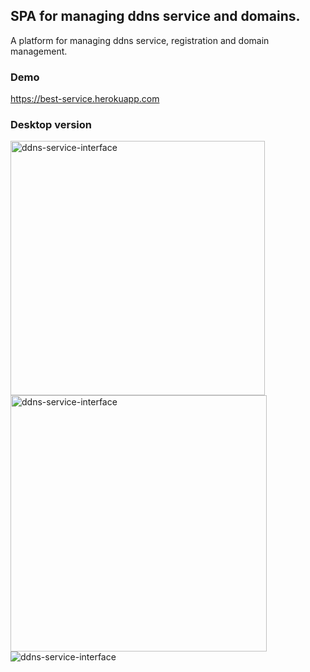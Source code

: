 ## SPA for managing ddns service and domains.  
A platform for managing ddns service, registration and domain management.  

### Demo
https://best-service.herokuapp.com  

### Desktop version

<img src="https://lh3.googleusercontent.com/Hp7fN5wYfiEpHk7YNbCTPHTR5mtbkn28YDHA3ktDSqjfBJlPL_8yw99flyWl-0ilzCw-ANf4UVqrRDVT_658UWSBbqzOgd8IEhMRoJ-enohcQ7st5itLV7xd5frrkp6ttLYIzll0Hayu1xwM8RaFMB_K0aH6_EMRfiaprIRdhIDcla-vPUySD3Upge4d8iRwSbWhL1K0RWsLCJYbQiqi64ASK9eDvaHZApsj01fvxfdgRiyfEQJYd1tucVQ04B-pqLVVf3u9ybYdQyT0jvutMgafJ_qeckBMHSgiIuHi2l9LnmWRBxbj7kuAidGYKhgH24NW9Zct-NZ436d9_OWviLavpI7km03rpwLTz_kfnMdjQaVTfK-o-TMa1MGzE4pgYeg9UtmErY7vTDa7BNNAT8orF6qoFgdtCx49PMOyksiVSruN7J5cujAfNLYXGbF4VbDVyF2b_kmipu6pkMm8QRRsmZ1OzlbdlnWnTP5OQMAE6FXQcu0Gbtis096OeFXqXie0lKa1zO9eY38sPR3C8K94vnQV3WtFlTqdGSVNnmBzNySrWfvIWQoC2ks9X4nuN97e4nTkdsv5JkuQQB5D0WqqioKc4FtXiUDwbzYn0a-W6EyZFBjFT-Cl-JRp5zDUBY4g2wBr4uofAOfcn7nebnEG6Aj_tw=w2271-h1575-no" alt="ddns-service-interface"  width="406.5px" /><img src="https://lh3.googleusercontent.com/iYBGuHuCeyQ-cXf-EOVM8OKiX34kSjddIPHMkkYbfGz-zKmo3Bk1jnEQPnJ2oJyKXUh5udO7qO2bQfQKVjs6ZLbg0VeHQdy1fFQidvB5IA-Ixz1nAKiB6cVoujvgygB31xJHeMygXqdaB3enK06eN-KIKcF27UU2VQxlwS0F4IBo6T3fcEqlbt0Bg_cP-Zd_6nd2nZguBbioPwOLFM-7DkDS6TAcEz1WY-E6z1TEyaAUnKmok05DFbZf31tIjGXDrAjMn06j4mDDO_rIbNj3k9_P--Vhl2W8kIBVQX2iiy_ZjBoaeQlrceB9oaT5Su3ca4YK-etCKVx15iPv6unU4bPH-M3-5cUklEtwfY9WoScg3rBexzWA17_DlueOFRHenaY45ku7JsdE7nQw1FpPVeFmj0YIqxeLYRT8MUPcQosDiKBheaMQhKaY2vC3TQk_HOtRaNJrI8-1-Ull0VUByOBttC9bpyjMKG6aaS_fosfiZil-JavpU_W4a3-5Gaxs9FLEv-aPpV3YGbx-5WiGKdbQ7ZjniD4r7RBx-2vAjwizbBKKj7jPUHfNAwDrwvlvrX3kQZO8a6LjdzFlR5x8NqqIrFsPDpepBacPpAS1PmdjGa9YI36lr5crt5EP2Hg837l0nrXF9zYoa50a1lbNaqsHvXZXSw=w2341-h1605-no" alt="ddns-service-interface"  width="410px"/>
<img src="https://lh3.googleusercontent.com/F79D08-lFkBpwWTReHb3ALf_YMXbazyANpwAOX4RLzZ5_qhTMscQQP4q-iDISUFwxRVVUvYHVxJpwP4Mnk_4lUeXyu9es5TI8sjhIBmwJf34ThTnxHh7qkfch3uvxq7FdDfDKMd7nlJXgh72YWjpLDKyAN04Yh2skq1o-gPmH7zEOJkqM7uAXDWa0REFaCQHNuZDhz_WNfC0qtTWFyrtK5hqgbFxVCBna2eczfjw_T85N0vsFrc7obZa0bMGaL786wlXdBnihT_KI__NgdiDJXJM2dBjndBGSMFfwb916qoHv1YPojjF6Sm0K-MaS_3c6EG34vdCbw8fAlOQWHZyXZXZcNqidoFfO8foFe7uZc3fQADjhn6tK5qWakDeLgRR_lPEr5owc2vBKAN0uEv6U4GUsac_VkwHFr-HsZshaGRCaEHUpn3o8AtoNNKph1orT0h90iwWQMtBZV2yGUp8U0HyWRM_A4Rxk_rqQxfHwNDYUksRrzxS6KvM41BfcciHvNAkhzXRCS71a0t3wFJsqAbvKjgB4EvJnNm5BLquALZg5F-HblNcOLVmqxgzBsPkrknPzAwwpt63ahLZouZZoPlxb795r9YfLb8pgFVkJh-FiQyI23n4knzk0SAFrV_6YSTzPeQOck7jX2NcceofIi7XG32zMdA=w2519-h1259-no" alt="ddns-service-interface"  />
